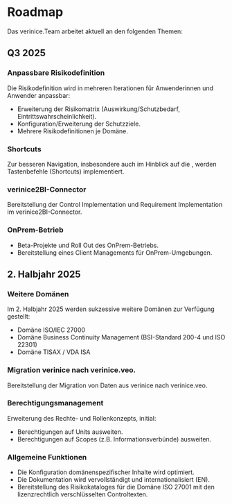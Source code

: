 <!-- © 2024 The Project Contributors - see AUTHORS.txt -->
# Roadmap

Das verinice.Team arbeitet aktuell an den folgenden Themen:

## Q3 2025

### Anpassbare Risikodefinition

Die Risikodefinition wird in mehreren Iterationen für Anwenderinnen und Anwender anpassbar:

- Erweiterung der Risikomatrix (Auswirkung/Schutzbedarf, Eintrittswahrscheinlichkeit). <!-- &53 -->
- Konfiguration/Erweiterung der Schutzziele. <!-- &54 -->
- Mehrere Risikodefinitionen je Domäne. <!-- &55 -->

### Shortcuts

Zur besseren Navigation, insbesondere auch im Hinblick auf die , werden Tastenbefehle (Shortcuts) implementiert.

### verinice2BI-Connector<!-- &169 -->

Bereitstellung der Control Implementation und Requirement Implementation im verinice2BI-Connector.

### OnPrem-Betrieb

- Beta-Projekte und Roll Out des OnPrem-Betriebs.
- Bereitstellung eines Client Managements für OnPrem-Umgebungen. <!-- &172 -->

## 2. Halbjahr 2025

### Weitere Domänen

Im 2. Halbjahr 2025 werden sukzessive weitere Domänen zur Verfügung gestellt:

- Domäne ISO/IEC 27000
- Domäne Business Continuity Management (BSI-Standard 200-4 und ISO 22301)
- Domäne TISAX / VDA ISA

### Migration verinice nach verinice.veo.

Bereitstellung der Migration von Daten aus verinice nach verinice.veo.

### Berechtigungsmanagement

Erweiterung des Rechte- und Rollenkonzepts, initial:
- Berechtigungen auf Units ausweiten. <!-- &177 -->
- Berechtigungen auf Scopes (z.B. Informationsverbünde) ausweiten. <!-- &178 -->

### Allgemeine Funktionen

- Die Konfiguration domänenspezifischer Inhalte wird optimiert.
- Die Dokumentation wird vervollständigt und internationalisiert (EN). <!-- &166, &167, &144 -->
- Bereitstellung des Risikokataloges für die Domäne ISO 27001 mit den lizenzrechtlich verschlüsselten Controltexten.

